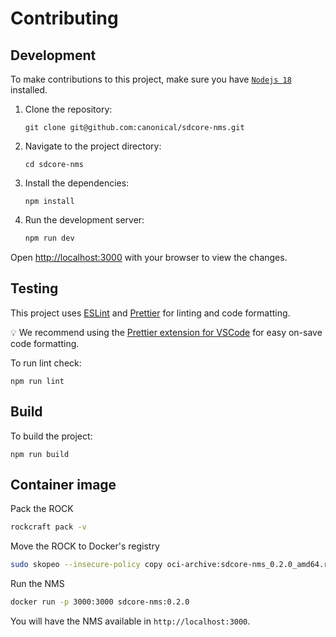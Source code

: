 # Contributing


## Development

To make contributions to this project, make sure you have [`Nodejs 18`](https://nodejs.org/) installed.

1. Clone the repository:

   ```shell
   git clone git@github.com:canonical/sdcore-nms.git
   ```

2. Navigate to the project directory:

   ```shell
   cd sdcore-nms
   ```

3. Install the dependencies:

   ```shell
   npm install
   ```

4. Run the development server:

   ```bash
   npm run dev
   ```

Open [http://localhost:3000](http://localhost:3000) with your browser to view the changes.

## Testing

This project uses [ESLint](https://eslint.org/) and [Prettier](https://prettier.io/) for linting and code formatting.

💡 We recommend using the [Prettier extension for VSCode](https://marketplace.visualstudio.com/items?itemName=esbenp.prettier-vscode) for easy on-save code formatting.

To run lint check:

```shell
npm run lint
```

## Build

To build the project:

```shell
npm run build
```

## Container image

Pack the ROCK

```bash
rockcraft pack -v
```

Move the ROCK to Docker's registry

```bash
sudo skopeo --insecure-policy copy oci-archive:sdcore-nms_0.2.0_amd64.rock docker-daemon:sdcore-nms:0.2.0
```

Run the NMS

```bash
docker run -p 3000:3000 sdcore-nms:0.2.0
```

You will have the NMS available in `http://localhost:3000`.
